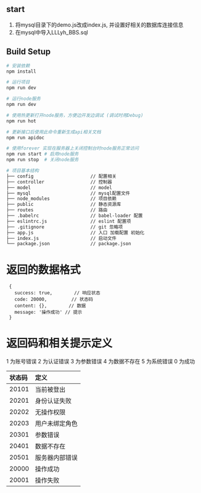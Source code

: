 ## start
1. 将mysql目录下的demo.js改成index.js, 并设置好相关的数据库连接信息
2. 在mysql中导入LLLyh_BBS.sql

## Build Setup
``` bash
# 安装依赖
npm install

# 运行项目
npm run dev

# 运行node服务
npm run dev

# 使用热更新打开node服务，方便边开发边调试 (调试时用Debug)
npm run hot

# 更新接口后使用此命令重新生成api相关文档
npm run apidoc

# 使用forever 实现在服务器上关闭控制台时node服务正常访问
npm run start # 启用node服务
npm run stop  # 关闭node服务

# 项目基本结构
├── config                     // 配置相关
├── controller                 // 控制器
├── model                      // model
├── mysql                      // mysql配置文件
├── node_modules               // 项目依赖
├── public                     // 静态资源库
├── routes                     // 路由
├── .babelrc                   // babel-loader 配置
├── eslintrc.js                // eslint 配置项
├── .gitignore                 // git 忽略项
├── app.js                     // 入口 加载配置 初始化
├── index.js                   // 启动文件
└── package.json               // package.json
```

# 返回的数据格式
```
 {
   success: true,        // 响应状态
   code: 20000,         // 状态码
   content: {},        // 数据
   message: '操作成功' // 提示
 }
```
# 返回码和相关提示定义
1 为账号错误
2 为认证错误
3 为参数错误
4 为数据不存在
5 为系统错误
0 为成功

|状态码|定义|
|:----|:---|
|20101|当前被登出|
|20201|身份认证失败|
|20202|无操作权限|
|20203|用户未绑定角色|
|20301|参数错误|
|20401|数据不存在|
|20501|服务器内部错误|
|20000|操作成功|
|20001|操作失败|
